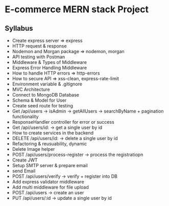 # E-commerce MERN stack Project

## Syllabus

- Create express server => express
- HTTP request & response
- Nodemon and Morgan package => nodemon, morgan
- API testing with Postman
- Middleware & Types of Middleware
- Express Error Handling Middleware
- How to handle HTTP errors => http-errors
- How to secure API => xss-clean, express-rate-limit
- Environment variable & .gitignore
- MVC Architecture
- Connect to MongoDB Database
- Schema & Model for User
- Create seed route for testing
- Get /api/users -> isAdmin -> getAllUsers -> searchByName + pagination functionality
- ResponseHandler controller for error or success
- Get /api/users/id: -> get a single user by id
- How to create services in the backend
- DELETE /api/users/id: -> delete a single user by id
- Refactoring & reusuability, dynamic
- Delete Image helper
- POST /api/users/process-register -> process the registratiopn
- Create JWT
- Setup SMTP server & prepare email
- send Email
- POST /api/users/verify -> verify + register into DB
- Add express validator middleware
- Add multi middleware for file upload
- POST /api/users -> create an user
- PUT /api/users/:id -> update a single user by id
